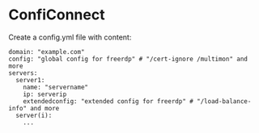 # ConfiConnect

Create a config.yml file with content:

```
domain: "example.com"
config: "global config for freerdp" # "/cert-ignore /multimon" and more
servers:
  server1:
    name: "servername"
    ip: serverip
    extendedconfig: "extended config for freerdp" # "/load-balance-info" and more
  server(i):
    ...
    
```
